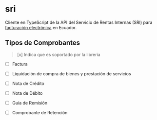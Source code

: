 # sri
Cliente en TypeScript de la API del Servicio de Rentas Internas (SRI) para [facturación electrónica](https://www.sri.gob.ec/facturacion-electronica) en Ecuador.


## Tipos de Comprobantes
> [x] Indica que es soportado por la libreria
- [ ] Factura
- [ ] Liquidación de compra de bienes y prestación de  servicios
- [ ] Nota de Crédito
- [ ] Nota de Débito
- [ ] Guía de Remisión
- [ ] Comprobante de Retención

